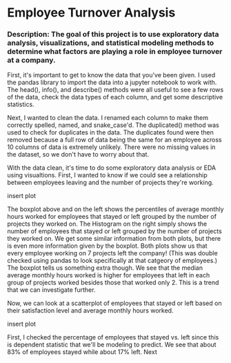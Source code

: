 # Employee Turnover Analysis
### Description: The goal of this project is to use exploratory data analysis, visualizations, and statistical modeling methods to determine what factors are playing a role in employee turnover at a company. 

First, it's important to get to know the data that you've been given. I used the pandas library to import the data into a jupyter notebook to work with. The head(), info(), and describe() methods were all useful to see a few rows of the data, check the data types of each column, and get some descriptive statistics. 

Next, I wanted to clean the data. I renamed each column to make them correctly spelled, named, and snake_case'd. The duplicated() method was used to check for duplicates in the data. The duplicates found were then removed because a full row of data being the same for an employee across 10 columns of data is extremely unlikely. There were no missing values in the dataset, so we don't have to worry about that.

With the data clean, it's time to do some exploratory data analysis or EDA using visualtions. First, I wanted to know if we could see a relationship between employees leaving and the number of projects they're working.

insert plot

The boxplot above and on the left shows the percentiles of average monthly hours worked for employees that stayed or left grouped by the number of projects they worked on. The Histogram on the right simply shows the number of employees that stayed or left grouped by the number of projects they worked on. We get some similar information from both plots, but there is even more information given by the boxplot. Both plots show us that every employee working on 7 projects left the company! (This was double checked using pandas to look specifically at that catgeory of employees.) The boxplot tells us something extra though. We see that the median average monthly hours worked is higher for employees that left in each group of projects worked besides those that worked only 2. This is a trend that we can investigate further.

Now, we can look at a scatterplot of employees that stayed or left based on their satisfaction level and average monthly hours worked.

insert plot



First, I checked the percentage of employees that stayed vs. left since this is dependent statistic that we'll be modeling to predict. We see that about 83% of employees stayed while about 17% left. Next
